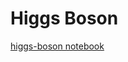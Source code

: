# Higgs Boson

[higgs-boson notebook](http://nbviewer.ipython.org/github/paulperry/kaggle/blob/master/higgs-boson/Higgs.ipynb)
